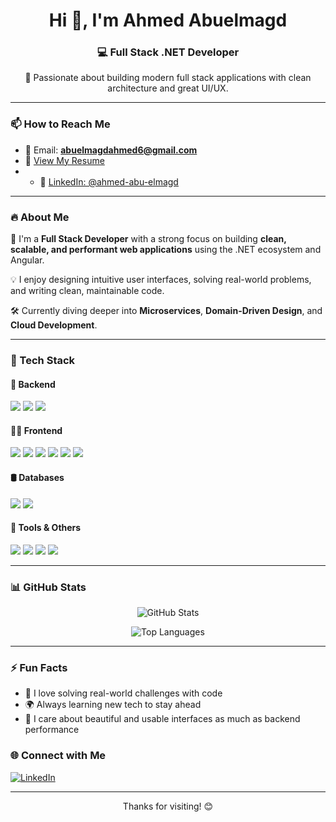 <h1 align="center">Hi 👋, I'm Ahmed Abuelmagd</h1>
<h3 align="center">💻 Full Stack .NET Developer </h3>

<p align="center">
🚀 Passionate about building modern full stack applications with clean architecture and great UI/UX.
</p>

---

### 📫 How to Reach Me

- 📧 Email: **abuelmagdahmed6@gmail.com**  
- 📄 [View My Resume](https://drive.google.com/drive/u/0/folders/1262MheHXfmKfc6EtJmk1tQO3OFZRRcHF)
- - 🔗 [LinkedIn: @ahmed-abu-elmagd](https://www.linkedin.com/in/ahmed-abu-almagd)

---

### 🔥 About Me

🎯 I'm a **Full Stack Developer** with a strong focus on building **clean, scalable, and performant web applications** using the .NET ecosystem and Angular.

💡 I enjoy designing intuitive user interfaces, solving real-world problems, and writing clean, maintainable code.

🛠️ Currently diving deeper into **Microservices**, **Domain-Driven Design**, and **Cloud Development**.

---

### 🧰 Tech Stack

#### 🧠 Backend
<p>
  <img src="https://img.shields.io/badge/.NET-512BD4?style=for-the-badge&logo=dotnet&logoColor=white" />
  <img src="https://img.shields.io/badge/CSharp-239120?style=for-the-badge&logo=csharp&logoColor=white" />
  <img src="https://img.shields.io/badge/ASP.NET-5C2D91?style=for-the-badge&logo=.net&logoColor=white" />
</p>

#### 👨‍💻 Frontend
<p>
  <img src="https://img.shields.io/badge/Angular-DD0031?style=for-the-badge&logo=angular&logoColor=white" />
  <img src="https://img.shields.io/badge/TypeScript-3178C6?style=for-the-badge&logo=typescript&logoColor=white" />
  <img src="https://img.shields.io/badge/JavaScript-F7DF1E?style=for-the-badge&logo=javascript&logoColor=black" />
  <img src="https://img.shields.io/badge/HTML5-E34F26?style=for-the-badge&logo=html5&logoColor=white" />
  <img src="https://img.shields.io/badge/CSS3-1572B6?style=for-the-badge&logo=css3&logoColor=white" />
  <img src="https://img.shields.io/badge/Bootstrap-7952B3?style=for-the-badge&logo=bootstrap&logoColor=white" />
</p>

#### 🛢 Databases
<p>
  <img src="https://img.shields.io/badge/SQL%20Server-CC2927?style=for-the-badge&logo=microsoftsqlserver&logoColor=white" />
  <img src="https://img.shields.io/badge/MongoDB-47A248?style=for-the-badge&logo=mongodb&logoColor=white" />
</p>

#### 🧰 Tools & Others
<p>
  <img src="https://img.shields.io/badge/Postman-FF6C37?style=for-the-badge&logo=postman&logoColor=white" />
  <img src="https://img.shields.io/badge/Git-F05032?style=for-the-badge&logo=git&logoColor=white" />
  <img src="https://img.shields.io/badge/Figma-F24E1E?style=for-the-badge&logo=figma&logoColor=white" />
  <img src="https://img.shields.io/badge/Visual%20Studio-5C2D91?style=for-the-badge&logo=visualstudio&logoColor=white" />
</p>

---

### 📊 GitHub Stats

<p align="center">
  <img src="https://github-readme-stats.vercel.app/api?username=ahmedabualmagd&show_icons=true&theme=tokyonight" alt="GitHub Stats" />
</p>

<p align="center">
  <img src="https://github-readme-stats.vercel.app/api/top-langs/?username=ahmedabualmagd&layout=compact&theme=tokyonight" alt="Top Languages" />
</p>

---

### ⚡ Fun Facts

- 🧩 I love solving real-world challenges with code
- 🌍 Always learning new tech to stay ahead
- 🎨 I care about beautiful and usable interfaces as much as backend performance



### 🌐 Connect with Me
<p align="left">
  <a href="https://www.linkedin.com/in/ahmed-abu-almagd" target="_blank">
    <img src="https://img.shields.io/badge/LinkedIn-blue?logo=linkedin&logoColor=white&style=for-the-badge" alt="LinkedIn">
  </a>
</p>

---


<p align="center">Thanks for visiting! 😊</p>
